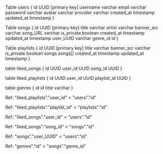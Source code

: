 Table users {
  id UUID [primary key]
  username varchar
  email varchar
  password varchar
  avatar varchar
  provider varchar
  created_at timestamp
  updated_at timestamp
}

Table songs {
  id UUID [primary key]
  title varchar
  artist varchar
  banner_src varchar
  song_URL varchar
  is_private boolean
  created_at timestamp
  updated_at timestamp
  user_UUID varchar
  genre_id id
}

Table playlists {
  id UUID [primary key]
  title varchar
  banner_src varchar
  is_private boolean
  songs songs[]
  created_at timestamp
  updated_at timestamp
}

table liked_songs {
  id UUID
  user_id UUID
  song_id UUID
}

table liked_playlists {
  id UUID
  user_id UUID
  playlist_id UUID
}

table genres {
  id id
  title varchar
}

Ref: "liked_playlists"."user_id" < "users"."id"

Ref: "liked_playlists"."playlist_id" < "playlists"."id"

Ref: "liked_songs"."user_id" < "users"."id"

Ref: "liked_songs"."song_id" < "songs"."id"

Ref: "songs"."user_UUID" < "users"."id"

Ref: "genres"."id" < "songs"."genre_id"